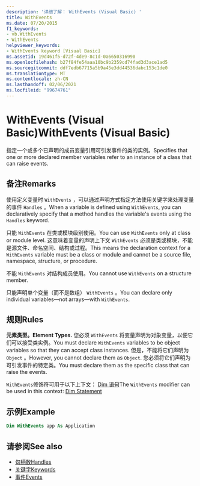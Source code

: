 ```yaml
---
description: '详细了解： WithEvents (Visual Basic) '
title: WithEvents
ms.date: 07/20/2015
f1_keywords:
- vb.WithEvents
- WithEvents
helpviewer_keywords:
- WithEvents keyword [Visual Basic]
ms.assetid: 19d461f5-d72f-4de9-8c1d-0a6650316990
ms.openlocfilehash: b27f84fe54aaa10bc9b2359cd74fad3d3ace1ad5
ms.sourcegitcommit: ddf7edb67715a5b9a45e3dd44536dabc153c1de0
ms.translationtype: MT
ms.contentlocale: zh-CN
ms.lasthandoff: 02/06/2021
ms.locfileid: "99674761"
---
```

# <a name="withevents-visual-basic"></a><span data-ttu-id="daffb-103">WithEvents (Visual Basic)</span><span class="sxs-lookup"><span data-stu-id="daffb-103">WithEvents (Visual Basic)</span></span>

<span data-ttu-id="daffb-104">指定一个或多个已声明的成员变量引用可引发事件的类的实例。</span><span class="sxs-lookup"><span data-stu-id="daffb-104">Specifies that one or more declared member variables refer to an instance of a class that can raise events.</span></span>

## <a name="remarks"></a><span data-ttu-id="daffb-105">备注</span><span class="sxs-lookup"><span data-stu-id="daffb-105">Remarks</span></span>

<span data-ttu-id="daffb-106">使用定义变量时 `WithEvents` ，可以通过声明方式指定方法使用关键字来处理变量的事件 `Handles` 。</span><span class="sxs-lookup"><span data-stu-id="daffb-106">When a variable is defined using `WithEvents`, you can declaratively specify that a method handles the variable's events using the `Handles` keyword.</span></span>

<span data-ttu-id="daffb-107">只能 `WithEvents` 在类或模块级别使用。</span><span class="sxs-lookup"><span data-stu-id="daffb-107">You can use `WithEvents` only at class or module level.</span></span> <span data-ttu-id="daffb-108">这意味着变量的声明上下文 `WithEvents` 必须是类或模块，不能是源文件、命名空间、结构或过程。</span><span class="sxs-lookup"><span data-stu-id="daffb-108">This means the declaration context for a `WithEvents` variable must be a class or module and cannot be a source file, namespace, structure, or procedure.</span></span>

<span data-ttu-id="daffb-109">不能 `WithEvents` 对结构成员使用。</span><span class="sxs-lookup"><span data-stu-id="daffb-109">You cannot use `WithEvents` on a structure member.</span></span>

<span data-ttu-id="daffb-110">只能声明单个变量（而不是数组） `WithEvents` 。</span><span class="sxs-lookup"><span data-stu-id="daffb-110">You can declare only individual variables—not arrays—with `WithEvents`.</span></span>

## <a name="rules"></a><span data-ttu-id="daffb-111">规则</span><span class="sxs-lookup"><span data-stu-id="daffb-111">Rules</span></span>

<span data-ttu-id="daffb-112">**元素类型。**</span><span class="sxs-lookup"><span data-stu-id="daffb-112">**Element Types.**</span></span> <span data-ttu-id="daffb-113">您必须 `WithEvents` 将变量声明为对象变量，以便它们可以接受类实例。</span><span class="sxs-lookup"><span data-stu-id="daffb-113">You must declare `WithEvents` variables to be object variables so that they can accept class instances.</span></span> <span data-ttu-id="daffb-114">但是，不能将它们声明为 `Object` 。</span><span class="sxs-lookup"><span data-stu-id="daffb-114">However, you cannot declare them as `Object`.</span></span> <span data-ttu-id="daffb-115">您必须将它们声明为可引发事件的特定类。</span><span class="sxs-lookup"><span data-stu-id="daffb-115">You must declare them as the specific class that can raise the events.</span></span>

<span data-ttu-id="daffb-116">`WithEvents`修饰符可用于以下上下文： [Dim 语句](../statements/dim-statement.md)</span><span class="sxs-lookup"><span data-stu-id="daffb-116">The `WithEvents` modifier can be used in this context: [Dim Statement](../statements/dim-statement.md)</span></span>

## <a name="example"></a><span data-ttu-id="daffb-117">示例</span><span class="sxs-lookup"><span data-stu-id="daffb-117">Example</span></span>

```vb
Dim WithEvents app As Application
```

## <a name="see-also"></a><span data-ttu-id="daffb-118">请参阅</span><span class="sxs-lookup"><span data-stu-id="daffb-118">See also</span></span>

- [<span data-ttu-id="daffb-119">句柄数</span><span class="sxs-lookup"><span data-stu-id="daffb-119">Handles</span></span>](../statements/handles-clause.md)
- [<span data-ttu-id="daffb-120">关键字</span><span class="sxs-lookup"><span data-stu-id="daffb-120">Keywords</span></span>](../keywords/index.md)
- [<span data-ttu-id="daffb-121">事件</span><span class="sxs-lookup"><span data-stu-id="daffb-121">Events</span></span>](../../programming-guide/language-features/events/index.md)
